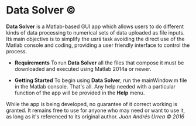 # Data Solver &copy;

**Data Solver** is a Matlab-based GUI app which allows users to do different kinds of data processing to numerical sets of data uploaded as file inputs. Itś main objective is to simplify the usrś task avoiding the direct use of the Matlab console and coding, providing a user friendly interface to control the process.

* **Requirements**
To run **Data Solver** all the files that compose it must be downloaded and executed using Matlab 2014a or newer.

* **Getting Started**
To begin using **Data Solver**, run the mainWindow.m file in the Matlab console. That's all. Any help needed with a particular function of the app will be provided in the **Help** menu.

While the app is being developed, no guarantee of it correct working is granted. It remains free to use for anyone who may need or want to use it, as long as it's referenced to its original author.
*Juan Andrés Urrea &copy; 2016*
